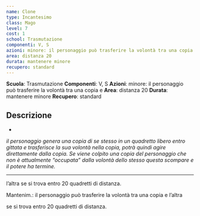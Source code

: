 ```yaml
---
name: Clone
type: Incantesimo
class: Mago
level: 7
cost: 1
school: Trasmutazione
componenti: V, S
azioni: minore: il personaggio può trasferire la volontà tra una copia e
area: distanza 20
durata: mantenere minore
recupero: standard
---
```

**Scuola**: Trasmutazione
**Componenti**: V, S
**Azioni**: minore: il personaggio può trasferire la volontà tra una copia e
**Area**: distanza 20
**Durata**: mantenere minore
**Recupero**: standard

**Descrizione**
-

-

*il personaggio genera una copia di se stesso in un quadretto libero entro gittata e trasferisce la sua volontà nella copia, potrà quindi agire direttamente dalla copia. Se viene colpito una copia del personaggio che non è attualmente “occupata” dalla volontà dello stesso questa scompare e il potere ha termine.*

---

l’altra se si trova entro 20 quadretti di distanza.

Mantenim.: il personaggio può trasferire la volontà tra una copia e l’altra

se si trova entro 20 quadretti di distanza.